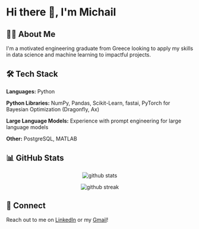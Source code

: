 # Hi there 👋, I'm Michail 

## 👨‍💻 About Me

I'm a motivated engineering graduate from Greece looking to apply my skills in data science and machine learning to impactful projects. 

## 🛠 Tech Stack

**Languages:** Python

**Python Libraries:** NumPy, Pandas, Scikit-Learn, fastai, PyTorch for Bayesian Optimization (Dragonfly, Ax)

**Large Language Models:** Experience with prompt engineering for large language models

**Other:** PostgreSQL, MATLAB

## 📊 GitHub Stats

<p align="center">
  <img src="https://github-readme-stats.vercel.app/api?username=michailmitsakis&count_private=true&show_icons=true&theme=dark" alt="github stats">
</p>

<p align="center">
  <img src="https://github-readme-streak-stats.herokuapp.com/?user=michailmitsakis&theme=dark" alt="github streak">
</p>

## 🤝 Connect

Reach out to me on [LinkedIn](https://www.linkedin.com/in/michael-mitsakis/) or my [Gmail](mitsakismichail@gmail.com)!
